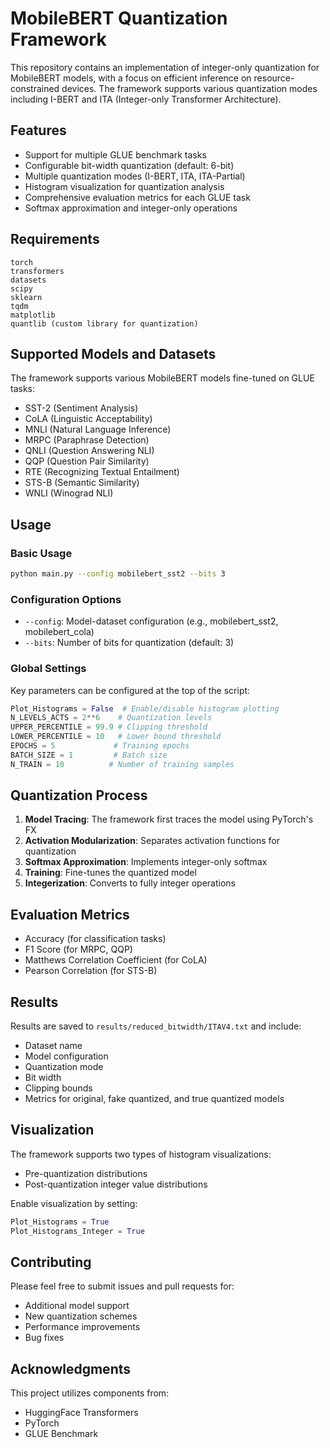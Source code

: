 # MobileBERT Quantization Framework

This repository contains an implementation of integer-only quantization for MobileBERT models, with a focus on efficient inference on resource-constrained devices. The framework supports various quantization modes including I-BERT and ITA (Integer-only Transformer Architecture).

## Features

- Support for multiple GLUE benchmark tasks
- Configurable bit-width quantization (default: 6-bit)
- Multiple quantization modes (I-BERT, ITA, ITA-Partial)
- Histogram visualization for quantization analysis
- Comprehensive evaluation metrics for each GLUE task
- Softmax approximation and integer-only operations

## Requirements

```
torch
transformers
datasets
scipy
sklearn
tqdm
matplotlib
quantlib (custom library for quantization)
```

## Supported Models and Datasets

The framework supports various MobileBERT models fine-tuned on GLUE tasks:

- SST-2 (Sentiment Analysis)
- CoLA (Linguistic Acceptability)
- MNLI (Natural Language Inference)
- MRPC (Paraphrase Detection)
- QNLI (Question Answering NLI)
- QQP (Question Pair Similarity)
- RTE (Recognizing Textual Entailment)
- STS-B (Semantic Similarity)
- WNLI (Winograd NLI)

## Usage

### Basic Usage

```bash
python main.py --config mobilebert_sst2 --bits 3
```

### Configuration Options

- `--config`: Model-dataset configuration (e.g., mobilebert_sst2, mobilebert_cola)
- `--bits`: Number of bits for quantization (default: 3)

### Global Settings

Key parameters can be configured at the top of the script:

```python
Plot_Histograms = False  # Enable/disable histogram plotting
N_LEVELS_ACTS = 2**6    # Quantization levels
UPPER_PERCENTILE = 99.9 # Clipping threshold
LOWER_PERCENTILE = 10   # Lower bound threshold
EPOCHS = 5             # Training epochs
BATCH_SIZE = 1         # Batch size
N_TRAIN = 10          # Number of training samples
```

## Quantization Process

1. **Model Tracing**: The framework first traces the model using PyTorch's FX
2. **Activation Modularization**: Separates activation functions for quantization
3. **Softmax Approximation**: Implements integer-only softmax
4. **Training**: Fine-tunes the quantized model
5. **Integerization**: Converts to fully integer operations

## Evaluation Metrics

- Accuracy (for classification tasks)
- F1 Score (for MRPC, QQP)
- Matthews Correlation Coefficient (for CoLA)
- Pearson Correlation (for STS-B)

## Results

Results are saved to `results/reduced_bitwidth/ITAV4.txt` and include:
- Dataset name
- Model configuration
- Quantization mode
- Bit width
- Clipping bounds
- Metrics for original, fake quantized, and true quantized models

## Visualization

The framework supports two types of histogram visualizations:
- Pre-quantization distributions
- Post-quantization integer value distributions

Enable visualization by setting:
```python
Plot_Histograms = True
Plot_Histograms_Integer = True
```

## Contributing

Please feel free to submit issues and pull requests for:
- Additional model support
- New quantization schemes
- Performance improvements
- Bug fixes


## Acknowledgments

This project utilizes components from:
- HuggingFace Transformers
- PyTorch
- GLUE Benchmark
